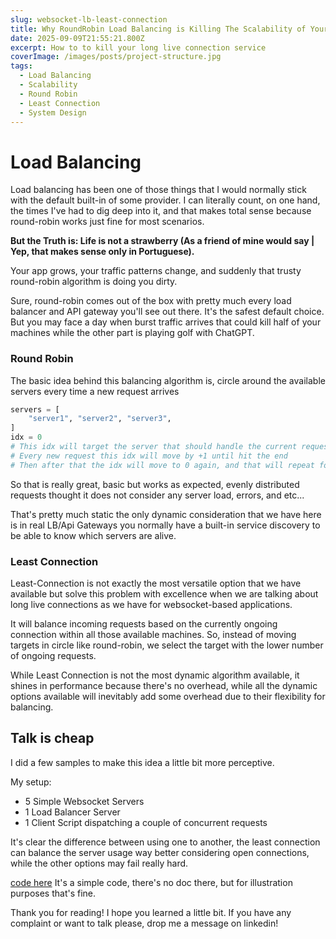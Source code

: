 ```yaml
---
slug: websocket-lb-least-connection
title: Why RoundRobin Load Balancing is Killing The Scalability of Your WebSocket API Servers
date: 2025-09-09T21:55:21.800Z
excerpt: How to to kill your long live connection service
coverImage: /images/posts/project-structure.jpg
tags:
  - Load Balancing
  - Scalability
  - Round Robin
  - Least Connection
  - System Design
---
```



<script>
  import CodeBlock from "$lib/components/molecules/CodeBlock.svelte";
  import Image from "$lib/components/atoms/Image.svelte";
  import LoadBalancingChart from "$lib/components/molecules/LoadBalancingChart.svelte";
</script>


# Load Balancing

Load balancing has been one of those things that I would normally stick with the default built-in of some provider. 
I can literally count, on one hand, the times I've had to dig deep into it, and that makes total sense because round-robin works just fine for most scenarios.

<b>But the Truth is: Life is not a strawberry (As a friend of mine would say | Yep, that makes sense only in Portuguese).</b> 

Your app grows, your traffic patterns change, and suddenly that trusty round-robin algorithm is doing you dirty.

Sure, round-robin comes out of the box with pretty much every load balancer and API gateway you'll see out there. It's the safest default choice. But you may face a day when burst traffic arrives that could kill half of your machines while the other part is playing golf with ChatGPT.


### Round Robin

The basic idea behind this balancing algorithm is, circle around the available servers every time a new request arrives

<CodeBlock lang="python" filename="sample.py">

```py
servers = [
    "server1", "server2", "server3",
]
idx = 0
# This idx will target the server that should handle the current request
# Every new request this idx will move by +1 until hit the end
# Then after that the idx will move to 0 again, and that will repeat forever
```

</CodeBlock>

So that is really great, basic but works as expected, evenly distributed requests thought it does not consider any server load, errors, and etc... 

That's pretty much static the only dynamic consideration that we have here is in real LB/Api Gateways you normally have a built-in service discovery to be able to know which servers are alive.

### Least Connection

Least-Connection is not exactly the most versatile option that we have available but solve this problem with excellence when we are talking about long live connections
as we have for websocket-based applications.

It will balance incoming requests based on the currently ongoing connection within all those available machines. So, instead of moving
targets in circle like round-robin, we select the target with the lower number of ongoing requests.

While Least Connection is not the most dynamic algorithm available, it shines in performance because there's no overhead, while all the dynamic options available will inevitably add some overhead due to their flexibility for balancing.


## Talk is cheap

I did a few samples to make this idea a little bit more perceptive. 

My setup:
- 5 Simple Websocket Servers
- 1 Load Balancer Server
- 1 Client Script dispatching a couple of concurrent requests

<LoadBalancingChart/>


It's clear the difference between using one to another, the least connection can balance the server usage way better considering open connections, 
while the other options may fail really hard.

[code here](https://github.com/teod-sh/websocket-lb-sample)
It's a simple code, there's no doc there, but for illustration purposes that's fine.

Thank you for reading! I hope you learned a little bit. If you have any complaint or want to talk please, drop me a message on linkedin!